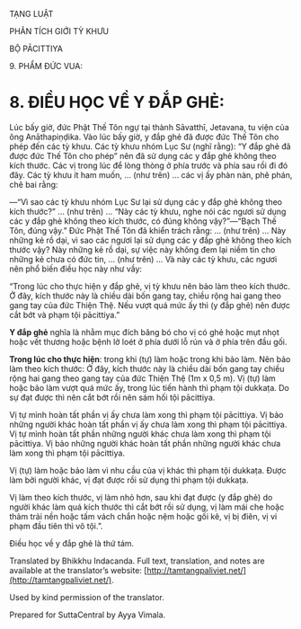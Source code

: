  

TẠNG LUẬT

PHÂN TÍCH GIỚI TỲ KHƯU

BỘ PĀCITTIYA

9\. PHẨM ĐỨC VUA:

# 8\. ĐIỀU HỌC VỀ Y ĐẮP GHẺ:

Lúc bấy giờ, đức Phật Thế Tôn ngự tại thành Sāvatthī, Jetavana, tu viện của ông Anāthapiṇḍika. Vào lúc bấy giờ, y đắp ghẻ đã được đức Thế Tôn cho phép đến các tỳ khưu. Các tỳ khưu nhóm Lục Sư (nghĩ rằng): “Y đắp ghẻ đã được đức Thế Tôn cho phép” nên đã sử dụng các y đắp ghẻ không theo kích thước. Các vị trong lúc để lòng thòng ở phía trước và phía sau rồi đi đó đây. Các tỳ khưu ít ham muốn, … (như trên) … các vị ấy phàn nàn, phê phán, chê bai rằng:

—“Vì sao các tỳ khưu nhóm Lục Sư lại sử dụng các y đắp ghẻ không theo kích thước?” … (như trên) … “Này các tỳ khưu, nghe nói các ngươi sử dụng các y đắp ghẻ không theo kích thước, có đúng không vậy?”—“Bạch Thế Tôn, đúng vậy.” Đức Phật Thế Tôn đã khiển trách rằng: … (như trên) … Này những kẻ rồ dại, vì sao các ngươi lại sử dụng các y đắp ghẻ không theo kích thước vậy? Này những kẻ rồ dại, sự việc này không đem lại niềm tin cho những kẻ chưa có đức tin, … (như trên) … Và này các tỳ khưu, các ngươi nên phổ biến điều học này như vầy:

“Trong lúc cho thực hiện y đắp ghẻ, vị tỳ khưu nên bảo làm theo kích thước. Ở đây, kích thước này là chiều dài bốn gang tay, chiều rộng hai gang theo gang tay của đức Thiện Thệ. Nếu vượt quá mức ấy thì (y đắp ghẻ) nên được cắt bớt và phạm tội pācittiya.”

**Y đắp ghẻ** nghĩa là nhằm mục đích băng bó cho vị có ghẻ hoặc mụt nhọt hoặc vết thương hoặc bệnh lở loét ở phía dưới lỗ rún và ở phía trên đầu gối.

**Trong lúc cho thực hiện**: trong khi (tự) làm hoặc trong khi bảo làm. Nên bảo làm theo kích thước: Ở đây, kích thước này là chiều dài bốn gang tay chiều rộng hai gang theo gang tay của đức Thiện Thệ (1m x 0,5 m). Vị (tự) làm hoặc bảo làm vượt quá mức ấy, trong lúc tiến hành thì phạm tội dukkaṭa. Do sự đạt được thì nên cắt bớt rồi nên sám hối tội pācittiya.

Vị tự mình hoàn tất phần vị ấy chưa làm xong thì phạm tội pācittiya. Vị bảo những người khác hoàn tất phần vị ấy chưa làm xong thì phạm tội pācittiya. Vị tự mình hoàn tất phần những người khác chưa làm xong thì phạm tội pācittiya. Vị bảo những người khác hoàn tất phần những người khác chưa làm xong thì phạm tội pācittiya.

Vị (tự) làm hoặc bảo làm vì nhu cầu của vị khác thì phạm tội dukkaṭa. Được làm bởi người khác, vị đạt được rồi sử dụng thì phạm tội dukkaṭa.

Vị làm theo kích thước, vị làm nhỏ hơn, sau khi đạt được (y đắp ghẻ) do người khác làm quá kích thước thì cắt bớt rồi sử dụng, vị làm mái che hoặc thảm trải nền hoặc tấm vách chắn hoặc nệm hoặc gối kê, vị bị điên, vị vi phạm đầu tiên thì vô tội.”.

Điều học về y đắp ghẻ là thứ tám.

Translated by Bhikkhu Indacanda. Full text, translation, and notes are available at the translator’s website: [http://tamtangpaliviet.net/](http://tamtangpaliviet.net/).

Used by kind permission of the translator.

Prepared for SuttaCentral by Ayya Vimala.